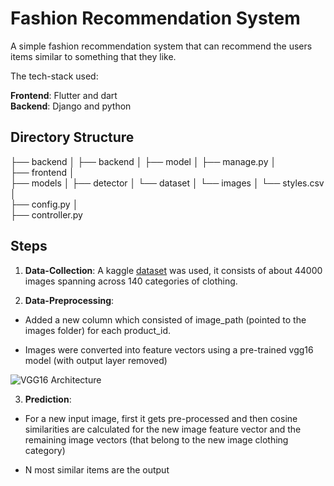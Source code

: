 
# Fashion Recommendation System

A simple fashion recommendation system that can recommend the users items similar to something that they like.

The tech-stack used:

**Frontend**: Flutter and dart <br>
**Backend**: Django and python



## Directory Structure

├── backend
│   ├── backend
│   ├── model
│   ├── manage.py
│   
├── frontend
│   
├── models
│   ├── detector
│       └── dataset
│           └── images
│           └── styles.csv
│       
├── config.py
│   
├── controller.py
## Steps

1. **Data-Collection**: A kaggle [dataset](https://www.kaggle.com/datasets/paramaggarwal/fashion-product-images-small) was used, it consists of about 44000 images spanning across 140 categories of clothing.

2. **Data-Preprocessing**: 

- Added a new column which consisted of image_path (pointed to the images folder) for each product_id.

- Images were converted into feature vectors using a pre-trained vgg16 model (with output layer removed)

![VGG16 Architecture](https://media.geeksforgeeks.org/wp-content/uploads/20200219152327/conv-layers-vgg16.jpg)


3. **Prediction**:

- For a new input image, first it gets pre-processed and then cosine similarities are calculated for the new image feature vector and the remaining image vectors (that belong to the new image clothing category)

- N most similar items are the output

